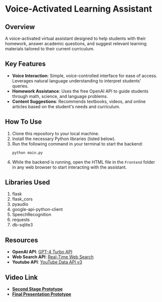 # Voice-Activated Learning Assistant

## Overview
A voice-activated virtual assistant designed to help students with their homework, answer academic questions, and suggest relevant learning materials tailored to their current curriculum.

## Key Features
- **Voice Interaction**: Simple, voice-controlled interface for ease of access. Leverages natural language understanding to interpret students' queries.
- **Homework Assistance**: Uses the free OpenAI API to guide students through math, science, and language problems.
- **Content Suggestions**: Recommends textbooks, videos, and online articles based on the student's needs and curriculum.

## How To Use

1. Clone this repository to your local machine.
2. Install the necessary Python libraries (listed below).
3. Run the following command in your terminal to start the backend:
    ```bash
    python main.py
    ```
4. While the backend is running, open the HTML file in the `Frontend` folder in any web browser to start interacting with the assistant.

## Libraries Used
1. flask
2. flask_cors
3. pyaudio
4. google-api-python-client
5. SpeechRecognition
6. requests
7. db-sqlite3

## Resources
- **OpenAI API**: [GPT-4 Turbo API](https://rapidapi.com/NextAPI/api/cheapest-gpt-4-turbo-gpt-4-vision-chatgpt-openai-ai-api)
- **Web Search API**: [Real-Time Web Search](https://rapidapi.com/letscrape-6bRBa3QguO5/api/real-time-web-search)
- **Youtube API**: [YouTube Data API v3](https://console.cloud.google.com/marketplace/product/google/youtube.googleapis.com)

## Video Link
- [**Second Stage Prototype**](https://drive.google.com/file/d/1a56NvAJRJ5Hl-Gbv2ryfCwS5VBa6oLXL/view?usp=drivesdk)
- [**Final Presentation Prototype**](https://drive.google.com/file/d/1z7i7PQKGk92d9DBipBvB11aoZeMbSkL7/view?usp=drivesdk)





